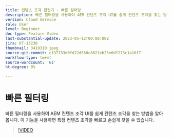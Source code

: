 ```yaml
---
title: 컨텐츠 조각 편집기 - 빠른 필터링
description: 빠른 필터링을 사용하여 AEM 컨텐츠 조각 UI를 쉽게 컨텐츠 조각을 찾는 방법을 알아봅니다. 이 기능을 사용하면 특정 컨텐츠 조각을 빠르고 손쉽게 찾을 수 있습니다.
version: Cloud Service
role: User
level: Beginner
doc-type: Feature Video
last-substantial-update: 2023-05-12T00:00:00Z
jira: KT-13238
thumbnail: 3419310.jpeg
source-git-commit: cf37733d0fd22d560c8021eb25e6df273c1a16f7
workflow-type: tm+mt
source-wordcount: '61'
ht-degree: 0%

---
```



# 빠른 필터링

빠른 필터링을 사용하여 AEM 컨텐츠 조각 UI를 쉽게 컨텐츠 조각을 찾는 방법을 알아봅니다. 이 기능을 사용하면 특정 컨텐츠 조각을 빠르고 손쉽게 찾을 수 있습니다.

>[!VIDEO](https://video.tv.adobe.com/v/3419310/?learn=on)
